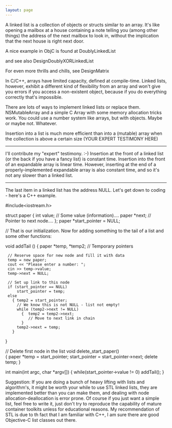 ```yaml
---
layout: page
---
```




A linked list is a collection of objects or structs similar to an array. It's like opening a mailbox at a house containing a note telling you (among other things) the address of the next mailbox to look in, without the implication that the next house is right next door.

A nice example in ObjC is found at DoublyLinkedList

and see also  DesignDoublyXORLinkedList

For even more thrills and chills, see DesignMatrix

In C/C++, arrays have limited capacity, defined at compile-time. Linked lists, however, exhibit a different kind of flexibility from an array and won't give you errors if you access a non-existent object, because if you do everything correctly that's impossible.

There are lots of ways to implement linked lists or replace them. NSMutableArray and a simple C Array with some memory allocation tricks work. You could use a number system like arrays, but with objects. Maybe or maybe not. Whatever.

Insertion into a list is much more efficient than into a (mutable) array when the collection is above a certain size (YOUR EXPERT TESTIMONY HERE)

----
I'll contribute my "expert" testimony. :-) Insertion at the front of a linked list (or the back if you have a fancy list) is constant time. Insertion into the front of an expandable array is linear time. However, inserting at the end of a properly-implemented expandable array is also constant time, and so it's not any slower than a linked list. 

----
The last item in a linked list has the address NULL. Let's get down to coding - here's a C++ example.

    
#include<iostream.h>

struct paper 
 {
   int value;      // Some value (information)....
   paper *next; // Pointer to next node....
 };
paper *start_pointer = NULL;

// That is our initialization. Now for adding something to the tail of a list and some other functions:

void addTail ()
  {  paper *temp, *temp2;   // Temporary pointers

     // Reserve space for new node and fill it with data
     temp = new paper;
     cout << "Please enter a number: ";
     cin >> temp->value;
     temp->next = NULL;

     // Set up link to this node
     if (start_pointer == NULL)
         start_pointer = temp;
     else
       { temp2 = start_pointer;
         // We know this is not NULL - list not empty!
         while (temp2->next != NULL)
           {  temp2 = temp2->next;
              // Move to next link in chain
           }
         temp2->next = temp;
       }
  }

//  Delete first node in the list
void delete_start_paper()   
{ 
     paper *temp = start_pointer;
     start_pointer = start_pointer->next;
     delete temp;
}

int main(int argc, char *argv[])
{
    while(start_pointer->value != 0)
        addTail();
}



Suggestion: If you are doing a bunch of heavy lifting with lists and algorithm's, it might be worth your while to use STL linked lists, they are implemented better than you can make them, and dealing with node allocation-deallocation is error prone. Of course if you just want a simple list, feel free to write it, just don't try to reproduce the capability of mature container toolkits unless for educational reasons. My recommendation of STL is due to th fact that I am familiar with C++, I am sure there are good Objective-C list classes out there.

